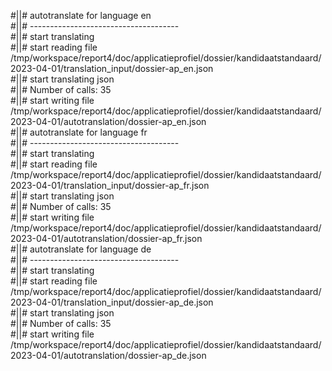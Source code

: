 #||# autotranslate for language en  
#||# -------------------------------------  
#||# start translating  
#||# start reading file /tmp/workspace/report4/doc/applicatieprofiel/dossier/kandidaatstandaard/2023-04-01/translation_input/dossier-ap_en.json  
#||# start translating json  
#||# Number of calls: 35  
#||# start writing file /tmp/workspace/report4/doc/applicatieprofiel/dossier/kandidaatstandaard/2023-04-01/autotranslation/dossier-ap_en.json  
#||# autotranslate for language fr  
#||# -------------------------------------  
#||# start translating  
#||# start reading file /tmp/workspace/report4/doc/applicatieprofiel/dossier/kandidaatstandaard/2023-04-01/translation_input/dossier-ap_fr.json  
#||# start translating json  
#||# Number of calls: 35  
#||# start writing file /tmp/workspace/report4/doc/applicatieprofiel/dossier/kandidaatstandaard/2023-04-01/autotranslation/dossier-ap_fr.json  
#||# autotranslate for language de  
#||# -------------------------------------  
#||# start translating  
#||# start reading file /tmp/workspace/report4/doc/applicatieprofiel/dossier/kandidaatstandaard/2023-04-01/translation_input/dossier-ap_de.json  
#||# start translating json  
#||# Number of calls: 35  
#||# start writing file /tmp/workspace/report4/doc/applicatieprofiel/dossier/kandidaatstandaard/2023-04-01/autotranslation/dossier-ap_de.json  
